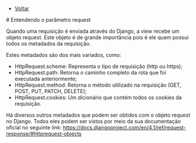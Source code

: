  * [Voltar](README.md)
 </hr>
# Entendendo o parâmetro request

Quando uma requisição é enviada através do Django, a view recebe um objeto request. Este objeto é de grande importância pois é ele quem possui todos os metadados da requisição.

Estes metadados são dos mais variados, como:

* HttpRequest.scheme: Representa o tipo de requisição (http ou https);
* HttpRequest.path: Retorna o caminho completo da rota que foi executada anteriormente;
* HttpRequest.method: Retorna o método utilizado na requisição (GET, POST, PUT, PATCH, DELETE);
* HttpRequest.cookies: Um dicionário que contém todos os cookies da requisição.

Há diversos outros metadados que podem ser obtidos com o objeto request no Django. Todos eles podem ser vistos por meio da sua documentação oficial no seguinte link: https://docs.djangoproject.com/en/4.1/ref/request-response/#httprequest-objects